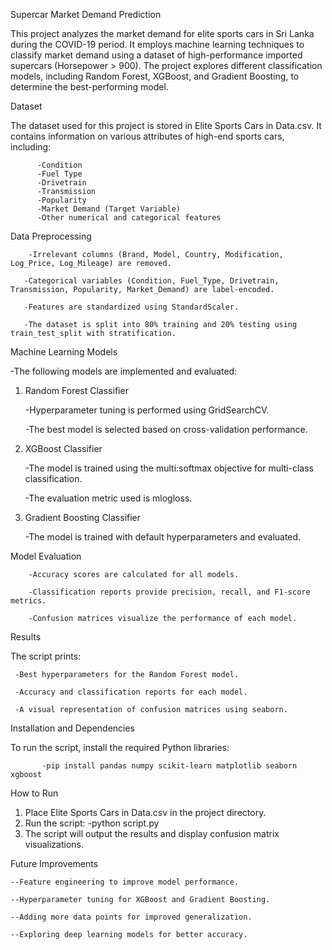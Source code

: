Supercar Market Demand Prediction

This project analyzes the market demand for elite sports cars in Sri Lanka during the COVID-19 period. It employs machine learning techniques to classify market demand using a dataset of high-performance imported supercars (Horsepower > 900). The project explores different classification models, including Random Forest, XGBoost, and Gradient Boosting, to determine the best-performing model.

Dataset

The dataset used for this project is stored in Elite Sports Cars in Data.csv. It contains information on various attributes of high-end sports cars, including:

          -Condition
          -Fuel Type
          -Drivetrain
          -Transmission
          -Popularity
          -Market Demand (Target Variable)
          -Other numerical and categorical features



Data Preprocessing

        -Irrelevant columns (Brand, Model, Country, Modification, Log_Price, Log_Mileage) are removed.

       -Categorical variables (Condition, Fuel_Type, Drivetrain, Transmission, Popularity, Market_Demand) are label-encoded.

       -Features are standardized using StandardScaler.

       -The dataset is split into 80% training and 20% testing using train_test_split with stratification.

   
Machine Learning Models

-The following models are implemented and evaluated:

1. Random Forest Classifier

    -Hyperparameter tuning is performed using GridSearchCV.

    -The best model is selected based on cross-validation performance.

2. XGBoost Classifier

    -The model is trained using the multi:softmax objective for multi-class classification.

   -The evaluation metric used is mlogloss.

3. Gradient Boosting Classifier

   -The model is trained with default hyperparameters and evaluated.

   
Model Evaluation

        -Accuracy scores are calculated for all models.
  
        -Classification reports provide precision, recall, and F1-score metrics.
  
        -Confusion matrices visualize the performance of each model.

  
Results

The script prints:

     -Best hyperparameters for the Random Forest model.

     -Accuracy and classification reports for each model.

     -A visual representation of confusion matrices using seaborn.

     

Installation and Dependencies

To run the script, install the required Python libraries:

           -pip install pandas numpy scikit-learn matplotlib seaborn xgboost

How to Run  

1. Place Elite Sports Cars in Data.csv in the project directory.
2. Run the script:               -python script.py
3. The script will output the results and display confusion matrix visualizations.




Future Improvements

    --Feature engineering to improve model performance.

    --Hyperparameter tuning for XGBoost and Gradient Boosting.

    --Adding more data points for improved generalization.

    --Exploring deep learning models for better accuracy.

